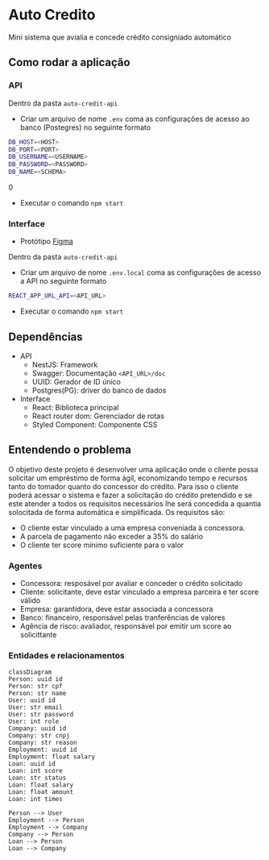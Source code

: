 # Auto Credito

Mini sistema que avialia e concede crédito consigniado automático

## Como rodar a aplicação

### API

Dentro da pasta `auto-credit-api`

- Criar um arquivo de nome `.env` coma as configurações de acesso ao banco (Postegres) no seguinte formato

```sh
DB_HOST=<HOST>
DB_PORT=<PORT>
DB_USERNAME=<USERNAME>
DB_PASSWORD=<PASSWORD>
DB_NAME=<SCHEMA>
```

0

- Executar o comando `npm start`

### Interface

- Protótipo [Figma](https://www.figma.com/design/lpUoQHqCAJ3Ffw62mJ24Mt/Desafio-T%C3%A9cnico-2024---Credifit-LinkPJ?node-id=0-1&t=TMrZWb5xyyFi9ecH-0)

Dentro da pasta `auto-credit-api`

- Criar um arquivo de nome `.env.local` coma as configurações de acesso a API no seguinte formato

```sh
REACT_APP_URL_API=<API_URL>
```

- Executar o comando `npm start`

## Dependências

- API
  - NestJS: Framework
  - Swagger: Documentação `<API_URL>/doc`
  - UUID: Gerador de ID único
  - Postgres(PG): driver do banco de dados
- Interface
  - React: Biblioteca principal
  - React router dom: Gerenciador de rotas
  - Styled Component: Componente CSS

## Entendendo o problema

O objetivo deste projeto é desenvolver uma aplicação onde o cliente possa solicitar um empréstimo de forma ágil, economizando tempo e recursos tanto do tomador quanto do concessor do crédito. Para isso o cliente poderá acessar o sistema e fazer a solicitação do crédito pretendido e se este atender a todos os requisitos necessários lhe será concedida a quantia solocitada de forma automática e simplificada.
Os requisitos são:

- O cliente estar vinculado a uma empresa conveniada à concessora.
- A parcela de pagamento não exceder a 35% do salário
- O cliente ter score mínimo suficiente para o valor

### Agentes

- Concessora: resposável por avaliar e conceder o crédito solicitado
- Cliente: solicitante, deve estar vinculado a empresa parceira e ter score válido
- Empresa: garantidora, deve estar associada a concessora
- Banco: financeiro, responsável pelas tranferências de valores
- Agência de risco: avaliador, responsável por emitir um score ao solicittante

### Entidades e relacionamentos

```mermaid
classDiagram
Person: uuid id
Person: str cpf
Person: str name
User: uuid id
User: str email
User: str password
User: int role
Company: uuid id
Company: str cnpj
Company: str reason
Employment: uuid id
Employment: float salary
Loan: uuid id
Loan: int score
Loan: str status
Loan: float salary
Loan: float amount
Loan: int times

Person --> User
Employment --> Person
Employment --> Company
Company --> Person
Loan --> Person
Loan --> Company
```

